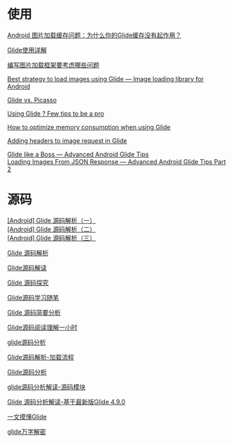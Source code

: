 # 使用

[Android 图片加载缓存问题：为什么你的Glide缓存没有起作用？](https://juejin.im/post/5ad3fd336fb9a028b5485713)

[Glide使用详解](https://www.jianshu.com/p/7ce7b02988a4)

[编写图片加载框架要考虑哪些问题](https://mp.weixin.qq.com/s/dzb-nJPhKNEWREDe_t2q0Q)

[Best strategy to load images using Glide — Image loading library for Android](https://android.jlelse.eu/best-strategy-to-load-images-using-glide-image-loading-library-for-android-e2b6ba9f75b2)

[Glide vs. Picasso](https://medium.com/@multidots/glide-vs-picasso-930eed42b81d)

[Using Glide ? Few tips to be a pro](https://android.jlelse.eu/using-glide-few-tips-to-be-a-pro-60f41e29d30a)

[How to optimize memory consumption when using Glide](https://proandroiddev.com/how-to-optimize-memory-consumption-when-using-glide-9ac984cfe70f)

[Adding headers to image request in Glide](https://medium.com/@PaulinaSadowska/adding-headers-to-image-request-in-glide-dc9640ca9b12)

[Glide like a Boss — Advanced Android Glide Tips](https://medium.com/@elvischidera/glide-like-a-boss-advanced-android-glide-tips-d0288ea77de9)  
[Loading Images From JSON Response — Advanced Android Glide Tips Part 2](https://codeburst.io/loading-images-from-json-response-advanced-android-glide-tips-part-2-47150772151c)

# 源码

[[Android] Glide 源码解析（一）](http://blog.qiji.tech/archives/8807)  
[[Android] Glide 源码解析（二）](http://blog.qiji.tech/archives/9366)  
[[Android] Glide 源码解析（三）](http://blog.qiji.tech/archives/9698)  

[Glide 源码解析](https://fuckcode.xyz/2015/10/25/Glide%E6%BA%90%E7%A0%81%E8%A7%A3%E6%9E%90.html)

[Glide源码解读](http://glanwang.com/2016/09/13/Android/Glide%E6%BA%90%E7%A0%81%E8%A7%A3%E8%AF%BB/)

[Glide 源码探究](http://liwenkun.me/2017/07/20/android-open-source-library-glide/)

[Glide源码学习随笔](https://junbin.tech/2018/08/13/Glide%E6%BA%90%E7%A0%81%E5%AD%A6%E4%B9%A0%E9%9A%8F%E7%AC%94/)

[Glide 源码简要分析](http://www.yxhuang.com/2019/02/23/glide-source-spimple-analyze/)

[Glide源码阅读理解一小时](https://dandanlove.com/2019/12/20/glide/)

[glide源码分析](https://zhuanlan.zhihu.com/p/37297719)

[Glide源码解析-加载流程](https://juejin.im/post/5c8a00c2e51d4532763bc0fb#heading-7)

[Glide源码分析](https://juejin.im/post/5af95dc66fb9a07aad17a4c3)

[glide源码分析解读-源码模块](https://www.jianshu.com/p/62b7f990ee83)

[Glide 源码分析解读-基于最新版Glide 4.9.0](https://www.jianshu.com/p/9bb50924d42a)

[一文摸懂Glide](https://mp.weixin.qq.com/s/qhDWjqagtKVtgbxQmNC8oQ)

[glide万字解密](https://mp.weixin.qq.com/s/e1E-S0jvCogHLOc6GjM2Og)



